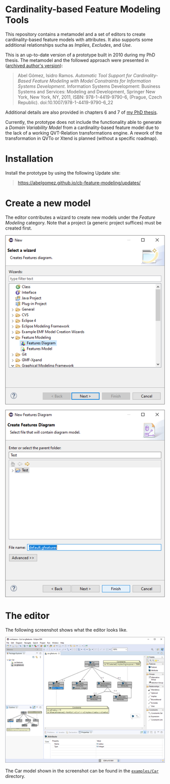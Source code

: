 # Cardinality-based Feature Modeling Tools

This repository contains a metamodel and a set of editors to create cardinality-based feature models with attributes.
It also supports some additional relationships sucha as _Implies_, _Excludes_, and _Use_.

This is an up-to-date version of a prototype built in 2010 during my PhD thesis.
The metamodel and the followed approach were presented in ([archived author's version](https://abel.gomez.llana.me/wp-content/uploads/2017/11/gomez-isd-2010.pdf)): 

> Abel Gómez, Isidro Ramos. _Automatic Tool Support for Cardinality-Based Feature Modeling with Model Constraints for Information Systems Development_. Information Systems Development: Business Systems and Services: Modeling and Development, Springer New York, New York, NY, 2011, ISBN: 978-1-4419-9790-6, (Prague, Czech Republic). doi:10.1007/978-1-4419-9790-6_22

Additional details are also provided in chapters 6 and 7 of [my PhD thesis](http://hdl.handle.net/10251/15075).

Currently, the prototype does not include the functionality able to generate a _Domain Variability Model_ from a cardinality-based feature model due to the lack of a working QVT-Relation transformations engine. A rework of the transformation in QVTo or Xtend is planned (without a specific roadmap).

# Installation

Install the prototype by using the following Update site:

> https://abelgomez.github.io/cb-feature-modeling/updates/

# Create a new model

The editor contributes a wizard to create new models under the _Feature Modeling_ category. Note that a project (a generic project suffices) must be created first.

![New diagram wizard - Step 1](doc/new-diagram-wizard-1.png)

![New diagram wizard - Step 2](doc/new-diagram-wizard-2.png)

# The editor

The following screenshot shows what the editor looks like.

![Editor](doc/editor.png)

The Car model shown in the screenshot can be found in the [`examples/Car`](examples/Car) directory.